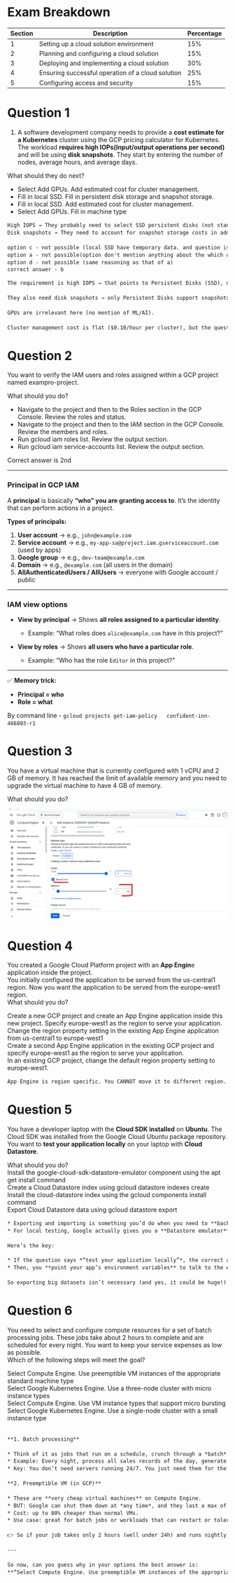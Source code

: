 # Exam Breakdown

| Section | Description | Percentage |
|---------|-------------|------------|
| 1 | Setting up a cloud solution environment | 15% |
| 2 | Planning and configuring a cloud solution | 15% |
| 3 | Deploying and implementing a cloud solution | 30% |
| 4 | Ensuring successful operation of a cloud solution | 25% |
| 5 | Configuring access and security | 15% |

# Question 1
1. A software development company needs to provide a **cost estimate for a Kubernetes** cluster using the GCP pricing calculator for Kubernetes. The workload **requires high IOPs(Input/output operations per second)** and will be using **disk snapshots**. They start by entering the number of nodes, average hours, and average days.

What should they do next?  
* Select Add GPUs. Add estimated cost for cluster management.  
* Fill in local SSD. Fill in persistent disk storage and snapshot storage.  
* Fill in local SSD. Add estimated cost for cluster management.  
* Select Add GPUs. Fill in machine type  

```txt
High IOPS → They probably need to select SSD persistent disks (not standard HDD).
Disk snapshots → They need to account for snapshot storage costs in addition to VM + node costs.

option c - not possible (local SSD have temporary data. and question is asking for disk snapshots which is available in persistent disks)
option a - not possible(option don't mention anything about the which disk to use )
option d - not possible (same reasoning as that of a)
correct answer - b
```

```txt
The requirement is high IOPS → that points to Persistent Disks (SSD), not Local SSDs (local SSDs are very fast but ephemeral, data is lost if VM stops).

They also need disk snapshots → only Persistent Disks support snapshots (local SSDs don’t).

GPUs are irrelevant here (no mention of ML/AI).

Cluster management cost is flat ($0.10/hour per cluster), but the question highlights disks + snapshots specifically.
```


# Question 2

You want to verify the IAM users and roles assigned within a GCP project named exampro-project.

What should you do?  
* Navigate to the project and then to the Roles section in the GCP Console. Review the roles and status.  
* Navigate to the project and then to the IAM section in the GCP Console. Review the members and roles.  
* Run gcloud iam roles list. Review the output section.  
* Run gcloud iam service-accounts list. Review the output section.  

Correct answer is 2nd  


---

### **Principal in GCP IAM**

A **principal** is basically **“who” you are granting access to**. It’s the identity that can perform actions in a project.

**Types of principals:**

1. **User account** → e.g., `john@example.com`
2. **Service account** → e.g., `my-app-sa@project.iam.gserviceaccount.com` (used by apps)
3. **Google group** → e.g., `dev-team@example.com`
4. **Domain** → e.g., `@example.com` (all users in the domain)
5. **AllAuthenticatedUsers / AllUsers** → everyone with Google account / public

---

### **IAM view options**

* **View by principal** → Shows **all roles assigned to a particular identity**.

  * Example: “What roles does `alice@example.com` have in this project?”

* **View by roles** → Shows **all users who have a particular role**.

  * Example: “Who has the role `Editor` in this project?”

---

✅ **Memory trick:**

* **Principal = who**
* **Role = what**

By command line - `gcloud projects get-iam-policy   confident-inn-466803-r1`


# Question 3
You have a virtual machine that is currently configured with 1 vCPU and 2 GB of memory. It has reached the limit of available memory and you need to upgrade the virtual machine to have 4 GB of memory.

What should you do?

![alt text](image.png)

# Question 4
You created a Google Cloud Platform project with an **App Engin**e application inside the project.  
You initially configured the application to be served from the us-central1 region. Now you want the application to be served from the europe-west1 region.  
What should you do?  

Create a new GCP project and create an App Engine application inside this new project. Specify europe-west1 as the region to serve your application.  
Change the region property setting in the existing App Engine application from us-central1 to europe-west1  
Create a second App Engine application in the existing GCP project and specify europe-west1 as the region to serve your application.  
In an existing GCP project, change the default region property setting to europe-west1.  

```txt
App Engine is region specific. You CANNOT move it to different region. Create a new project and create new app engine in the new region
```

# Question 5
You have a developer laptop with the **Cloud SDK installed** on **Ubuntu**. The Cloud SDK was installed from the Google Cloud Ubuntu package repository.  
You want to **test your application locally** on your laptop with **Cloud Datastore**.  

What should you do?  
Install the google-cloud-sdk-datastore-emulator component using the apt get install command  
Create a Cloud Datastore index using gcloud datastore indexes create  
Install the cloud-datastore index using the gcloud components install command  
Export Cloud Datastore data using gcloud datastore export  

```txt
* Exporting and importing is something you’d do when you need to **back up data** or **move between projects**.
* For local testing, Google actually gives you a **Datastore emulator** that pretends to be Datastore, so you don’t need to export anything from the cloud.

Here’s the key:

* If the question says *“test your application locally”*, the correct approach is to **start the Datastore emulator** that comes with the Cloud SDK.  
* Then, you **point your app’s environment variables** to talk to the emulator instead of the real cloud service.

So exporting big datasets isn’t necessary (and yes, it could be huge!).

```

# Question 6
You need to select and configure compute resources for a set of batch processing jobs. These jobs take about 2 hours to complete and are scheduled for every night. You want to keep your service expenses as low as possible.  
Which of the following steps will meet the goal?  

	
Select Compute Engine. Use preemptible VM instances of the appropriate standard machine type  
Select Google Kubernetes Engine. Use a three-node cluster with micro instance types  
Select Compute Engine. Use VM instance types that support micro bursting  
Select Google Kubernetes Engine. Use a single-node cluster with a small instance type  

```txt

**1. Batch processing**

* Think of it as jobs that run on a schedule, crunch through a *batch* of data, and then stop.
* Example: Every night, process all sales records of the day, generate a report, and save results.
* Key: You don’t need servers running 24/7. You just need them for the job window (like 2 hours at night).

**2. Preemptible VM (in GCP)**

* These are **very cheap virtual machines** on Compute Engine.
* BUT: Google can shut them down at *any time*, and they last a max of **24 hours**.
* Cost: up to 80% cheaper than normal VMs.
* Use case: great for batch jobs or workloads that can restart or tolerate interruptions.

👉 So if your job takes only 2 hours (well under 24h) and runs nightly, **preemptible VMs are perfect** — they save lots of cost.

---

So now, can you guess why in your options the best answer is:
**“Select Compute Engine. Use preemptible VM instances of the appropriate standard machine type”**?

```